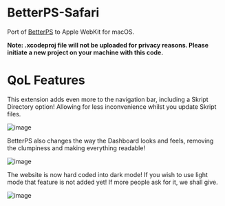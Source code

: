 # BetterPS-Safari
Port of [BetterPS](https://github.com/zNotChill/betterps) to Apple WebKit for macOS.

**Note: .xcodeproj file will not be uploaded for privacy reasons. Please initiate a new project on your machine with this code.**

# QoL Features
This extension adds even more to the navigation bar, including a Skript Directory option! Allowing for less inconvenience whilst you update Skript files.

![image](https://user-images.githubusercontent.com/59340653/167276862-b99bdfe2-4439-48f3-aa32-89807d258cb4.png)

BetterPS also changes the way the Dashboard looks and feels, removing the clumpiness and making everything readable!

![image](https://user-images.githubusercontent.com/59340653/167276896-d7b7a1f3-4d4b-4706-985b-b8e6515ba467.png)

The website is now hard coded into dark mode! If you wish to use light mode that feature is not added yet! If more people ask for it, we shall give.

![image](https://user-images.githubusercontent.com/59340653/167276942-aa74ec6e-16e1-4dad-8a70-06a0fef676ba.png)
